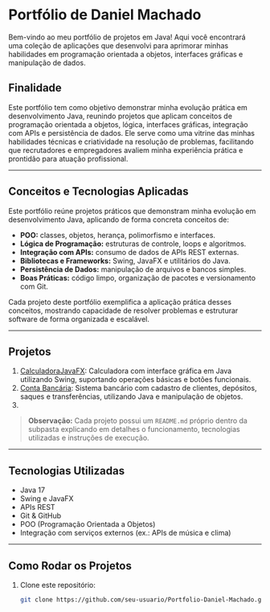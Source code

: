 # Portfólio de Daniel Machado

Bem-vindo ao meu portfólio de projetos em Java! 
Aqui você encontrará uma coleção de aplicações que desenvolvi para aprimorar minhas habilidades em programação orientada a objetos, interfaces
gráficas e manipulação de dados.

## Finalidade

Este portfólio tem como objetivo demonstrar minha evolução prática em desenvolvimento Java, reunindo projetos que aplicam conceitos de
programação orientada a objetos, lógica, interfaces gráficas, integração com APIs e persistência de dados. Ele serve como uma vitrine das
minhas habilidades técnicas e criatividade na resolução de problemas, facilitando que recrutadores e empregadores avaliem minha experiência
prática e prontidão para atuação profissional.


---
## Conceitos e Tecnologias Aplicadas

Este portfólio reúne projetos práticos que demonstram minha evolução em desenvolvimento Java, aplicando de forma concreta conceitos de:

- **POO:** classes, objetos, herança, polimorfismo e interfaces.
- **Lógica de Programação:** estruturas de controle, loops e algoritmos.
- **Integração com APIs:** consumo de dados de APIs REST externas.
- **Bibliotecas e Frameworks:** Swing, JavaFX e utilitários do Java.
- **Persistência de Dados:** manipulação de arquivos e bancos simples.
- **Boas Práticas:** código limpo, organização de pacotes e versionamento com Git.

Cada projeto deste portfólio exemplifica a aplicação prática desses conceitos, mostrando capacidade de resolver problemas e estruturar software de forma organizada e escalável.


---

## Projetos

1. [CalculadoraJavaFX](CalculadoraJavaFX/): Calculadora com interface gráfica em Java utilizando Swing, suportando operações básicas e botões funcionais.
2. [Conta Bancária](ContaBancaria/): Sistema bancário com cadastro de clientes, depósitos, saques e transferências, utilizando Java e manipulação de objetos.
3. 

> **Observação:** Cada projeto possui um `README.md` próprio dentro da subpasta explicando em detalhes o funcionamento, tecnologias utilizadas e instruções de execução.

---

## Tecnologias Utilizadas

- Java 17
- Swing e JavaFX
- APIs REST
- Git & GitHub
- POO (Programação Orientada a Objetos)
- Integração com serviços externos (ex.: APIs de música e clima)

---

## Como Rodar os Projetos

1. Clone este repositório:
   ```bash
   git clone https://github.com/seu-usuario/Portfolio-Daniel-Machado.git
